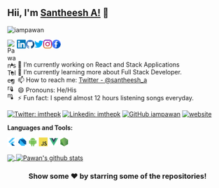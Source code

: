 ## Hii, I'm [Santheesh A!](http://my-portfolio-santheesh.herokuapp.com) 👋

<p align="left"> <img src="https://komarev.com/ghpvc/?username=iampawan&label=Views&color=blue&style=plastic" alt="iampawan" /> </p>

<div>
  <a href="https://t.me/Santheesh62">
  <img align="left" alt="Pawan's Telegram" width="22px" src="https://cdn.jsdelivr.net/npm/simple-icons@v3/icons/telegram.svg" />
</a>
</div>
<div>
<a href="https://www.linkedin.com/in/santheesh-a-860a7614b/" target="_blank" rel="noopener noreferrer">
  <img align="left" src="https://github.com/santheesh16/portfolio/blob/master/src/assets/img/contact/linkedin.svg" alt="linkedIn" width="20px" height="20px"/>
</a>
</div>
<div>
 <a href="https://github.com/santheesh16" target="_blank" rel="noopener noreferrer">
  <img align="left" src="https://github.com/santheesh16/portfolio/blob/master/src/assets/img/contact/github.svg" alt="GitHub" width="20px" height="20px"/>
</a>
</div>
<div>
<a href="https://twitter.com/santheesh_a" target="_blank" rel="noopener noreferrer">
  <img align="left" src="https://github.com/santheesh16/portfolio/blob/master/src/assets/img/contact/twitter.svg" alt="twitter" width="20px" height="20px"/>
</a>
</div>
<div>
<a href="https://www.instagram.com/swagy_boyoffi_/" target="_blank" rel="noopener noreferrer">
  <img align="left" src="https://github.com/santheesh16/portfolio/blob/master/src/assets/img/contact/instagram.svg" alt="instagram" width="20px" height="20px"/>
</a>
</div>
<div>
<a href="https://www.facebook.com/profile.php?id=100011974931316&sk=about" target="_blank" rel="noopener noreferrer">
  <img align="left" src="https://github.com/santheesh16/portfolio/blob/master/src/assets/img/contact/facebook.svg" alt="facebook" width="20px" height="20px"/>
</a>
<div>
<br/>
<br/>

- 🔭 I’m currently working on React and Stack Applications
- 🌱 I’m currently learning more about Full Stack Developer.
- 📫 How to reach me: [Twitter - @santheesh_a](https://twitter.com/santheesh_a) 
- 😄 Pronouns: He/His
- ⚡ Fun fact: I spend almost 12 hours listening songs everyday.

[![Twitter: imthepk](https://img.shields.io/twitter/follow/santheesh_a?style=social)](https://twitter.com/santheesh_a)
[![Linkedin: imthepk](https://img.shields.io/badge/-santheesh-blue?style=flat-square&logo=Linkedin&logoColor=white&link=https://www.linkedin.com/in/santheesh-a-860a7614b/)](https://www.linkedin.com/in/santheesh-a-860a7614b/)
[![GitHub iampawan](https://img.shields.io/github/followers/santheesh16?label=follow&style=social)](https://github.com/santheesh16)
[![website](https://img.shields.io/badge/PortfolioWebsite-santheesh.me-2648ff?style=flat-square&logo=google-chrome)](http://my-portfolio-santheesh.herokuapp.com/)


**Languages and Tools:**  

<code><img height="20" src="https://raw.githubusercontent.com/github/explore/80688e429a7d4ef2fca1e82350fe8e3517d3494d/topics/flutter/flutter.png"></code>
<code><img height="20" src="https://raw.githubusercontent.com/github/explore/80688e429a7d4ef2fca1e82350fe8e3517d3494d/topics/dart/dart.png"></code>
<code><img height="20" src="https://raw.githubusercontent.com/github/explore/80688e429a7d4ef2fca1e82350fe8e3517d3494d/topics/android/android.png"></code>
<code><img height="20" src="https://raw.githubusercontent.com/github/explore/80688e429a7d4ef2fca1e82350fe8e3517d3494d/topics/javascript/javascript.png"></code>
<code><img height="20" src="https://raw.githubusercontent.com/github/explore/80688e429a7d4ef2fca1e82350fe8e3517d3494d/topics/vue/vue.png"></code>
<code><img height="20" src="https://raw.githubusercontent.com/github/explore/80688e429a7d4ef2fca1e82350fe8e3517d3494d/topics/nodejs/nodejs.png"></code>    

<a href="https://github.com/santheesh16">
  <img align="center" src="https://github-readme-stats.vercel.app/api/top-langs/?username=santheesh16&theme=light&hide_langs_below=1" />
</a>
<a href="https://github.com/santheesh16">
 <img align="center" src="https://github-readme-stats.vercel.app/api?username=santheesh16&show_icons=true&theme=light&line_height=27" alt="Pawan's github stats"/>
</a>

<div align="center">

### Show some ❤️ by starring some of the repositories!

</div>

